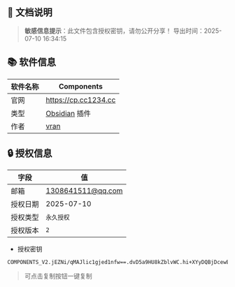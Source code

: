 ## 👀 文档说明

> **敏感信息提示**：此文件包含授权密钥，请勿公开分享！
> 导出时间：2025-07-10 16:34:15
## 📚 软件信息

| 软件名称 | Components                          |
| ---- | ----------------------------------- |
| 官网   | https://cp.cc1234.cc                |
| 类型   | [Obsidian](obsidian.md) 插件          |
| 作者   | [vran](http://github.com/vran-dev/) |

## 🔒 授权信息

| 字段   | 值                 |
| ---- | ----------------- |
| 邮箱   | 1308641511@qq.com |
| 授权日期 | 2025-07-10        |
| 授权类型 | `永久授权`            |
| 授权版本 | `2`               |

- 授权密钥

```
COMPONENTS_V2.jEZNi/qMAJlic1gjed1nfw==.dvD5a9HU8kZblvWC.hi+XYyDQBjDcewE974nFarnh/y9bsuHlDW/l/q/UgV4CnZcYBzfgOL3IMiDBlWKZSjewh8zxC8Qyg7TBgAZopGYTlAcisilRE+HVqVEsrDL4gRsznY+pYdqAXIOzQBsYoG2jA28vcc1u9A==.t4XPT2Zu6FqCzqtP8sKaUug5/yZi/UNZ8qahZwz3Ajk92Mnw2y2HxNQ7TjFoaEXgGb06oZwmorERk89GCiy49A==
```

> 可点击复制按钮一键复制

